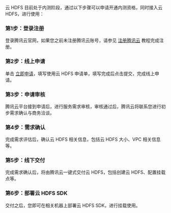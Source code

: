 云 HDFS 目前处于内测阶段，通过以下步骤可以申请开通内测资格，同时接入云 HDFS，进行使用：
### 第1步：登录注册
登录腾讯云官网，如果您之前未注册腾讯云账号，请参见 [注册腾讯云](https://cloud.tencent.com/document/product/378/17985) 教程完成注册。

### 第2步：线上申请
单击 [立即申请]()，填写使用云 HDFS 申请单，填写完成后点击提交，完成线上申请。

### 第3步：申请审核
腾讯云平台接到申请后，进行服务需求审核，审核通过后，腾讯云将联系您进行初步需求确认与商务洽谈。

### 第4步：需求确认
完成需求评估后，确认云 HDFS 相关信息，包括云 HDFS 大小、VPC 相关信息等。

### 第5步：线下交付
完成需求确认后，将由腾讯云一键式交付云 HDFS，包括创建云 HDFS、配置挂载点等。

### 第6步：部署云 HDFS SDK
交付之后，您即可在相关机器上部署云 HDFS SDK，进行挂载使用。
